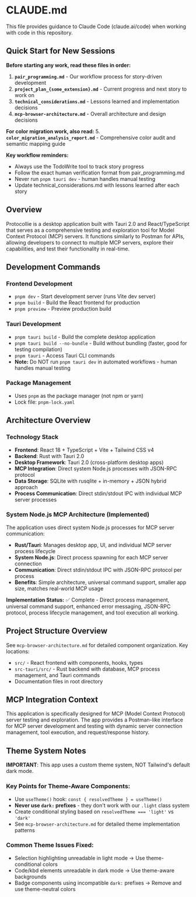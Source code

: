 # CLAUDE.md

This file provides guidance to Claude Code (claude.ai/code) when working with code in this repository.

## Quick Start for New Sessions

**Before starting any work, read these files in order:**

1. **`pair_programming.md`** - Our workflow process for story-driven development
2. **`project_plan_{some_extension}.md`** - Current progress and next story to work on  
3. **`technical_considerations.md`** - Lessons learned and implementation decisions
4. **`mcp-browser-architecture.md`** - Overall architecture and design decisions

**For color migration work, also read:**
5. **`color_migration_analysis_report.md`** - Comprehensive color audit and semantic mapping guide

**Key workflow reminders:**
- Always use the TodoWrite tool to track story progress
- Follow the exact human verification format from pair_programming.md
- Never run `pnpm tauri dev` - human handles manual testing
- Update technical_considerations.md with lessons learned after each story

## Overview

Protocollie is a desktop application built with Tauri 2.0 and React/TypeScript that serves as a comprehensive testing and exploration tool for Model Context Protocol (MCP) servers. It functions similarly to Postman for APIs, allowing developers to connect to multiple MCP servers, explore their capabilities, and test their functionality in real-time.

## Development Commands

### Frontend Development
- `pnpm dev` - Start development server (runs Vite dev server)
- `pnpm build` - Build the React frontend for production
- `pnpm preview` - Preview production build

### Tauri Development
- `pnpm tauri build` - Build the complete desktop application
- `pnpm tauri build --no-bundle` - Build without bundling (faster, good for testing compilation)
- `pnpm tauri` - Access Tauri CLI commands
- **Note:** Do NOT run `pnpm tauri dev` in automated workflows - human handles manual testing

### Package Management
- Uses `pnpm` as the package manager (not npm or yarn)
- Lock file: `pnpm-lock.yaml`

## Architecture Overview

### Technology Stack
- **Frontend**: React 18 + TypeScript + Vite + Tailwind CSS v4
- **Backend**: Rust with Tauri 2.0
- **Desktop Framework**: Tauri 2.0 (cross-platform desktop apps)
- **MCP Integration**: Direct system Node.js processes with JSON-RPC protocol
- **Data Storage**: SQLite with rusqlite + in-memory + JSON hybrid approach
- **Process Communication**: Direct stdin/stdout IPC with individual MCP server processes

### System Node.js MCP Architecture (Implemented)
The application uses direct system Node.js processes for MCP server communication:
- **Rust/Tauri**: Manages desktop app, UI, and individual MCP server process lifecycle
- **System Node.js**: Direct process spawning for each MCP server connection
- **Communication**: Direct stdin/stdout IPC with JSON-RPC protocol per process
- **Benefits**: Simple architecture, universal command support, smaller app size, matches real-world MCP usage

**Implementation Status:** ✅ Complete - Direct process management, universal command support, enhanced error messaging, JSON-RPC protocol, process lifecycle management, and tool execution all working.

## Project Structure Overview

See `mcp-browser-architecture.md` for detailed component organization. Key locations:
- `src/` - React frontend with components, hooks, types
- `src-tauri/src/` - Rust backend with database, MCP process management, and Tauri commands
- Documentation files in root directory

## MCP Integration Context

This application is specifically designed for MCP (Model Context Protocol) server testing and exploration. The app provides a Postman-like interface for MCP server development and testing with dynamic server connection management, tool execution, and request/response history.

## Theme System Notes

**IMPORTANT**: This app uses a custom theme system, NOT Tailwind's default dark mode.

### Key Points for Theme-Aware Components:
- Use `useTheme()` hook: `const { resolvedTheme } = useTheme()`
- **Never use `dark:` prefixes** - they don't work with our `.light` class system
- Create conditional styling based on `resolvedTheme === 'light'` vs `'dark'`
- See `mcp-browser-architecture.md` for detailed theme implementation patterns

### Common Theme Issues Fixed:
- Selection highlighting unreadable in light mode → Use theme-conditional colors
- Code/kbd elements unreadable in dark mode → Use theme-aware backgrounds
- Badge components using incompatible `dark:` prefixes → Remove and use theme-neutral colors
